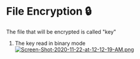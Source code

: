 # File Encryption 🔒

The file that will be encrypted is called "key"

1. The key read in binary mode
[![Screen-Shot-2020-11-22-at-12-12-19-AM.png](https://i.postimg.cc/kgBGX7bM/Screen-Shot-2020-11-22-at-12-12-19-AM.png)](https://postimg.cc/87gNZQ4x)
